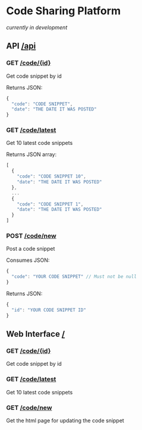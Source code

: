 # Code Sharing Platform
*currently in development*

## API [/api](http://localhost:8889/api)

### GET [/code/{id}](http://localhost:8889/api/code/{id})
Get code snippet by id

Returns JSON:
```javascript
{
  "code": "CODE SNIPPET",
  "date": "THE DATE IT WAS POSTED"
}
```

### GET [/code/latest](http://localhost:8889/api/code/latest)
Get 10 latest code snippets

Returns JSON array:
```javascript
[
  {
    "code": "CODE SNIPPET 10",
    "date": "THE DATE IT WAS POSTED"
  },
  ...
  {
    "code": "CODE SNIPPET 1",
    "date": "THE DATE IT WAS POSTED"
  }
]
```

### POST [/code/new](http://localhost:8889/api/code/new)
Post a code snippet

Consumes JSON:
```javascript
{
  "code": "YOUR CODE SNIPPET" // Must not be null
}
```
Returns JSON:
```javascript
{
  "id": "YOUR CODE SNIPPET ID"
}
```

## Web Interface [/](http://localhost:8889/)

### GET [/code/{id}](http://localhost:8889/code/{id})
Get code snippet by id

### GET [/code/latest](http://localhost:8889/code/latest)
Get 10 latest code snippets

### GET [/code/new](http://localhost:8889/code/new)
Get the html page for updating the code snippet

